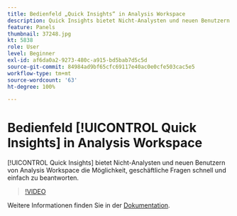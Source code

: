 ```yaml
---
title: Bedienfeld „Quick Insights“ in Analysis Workspace
description: Quick Insights bietet Nicht-Analysten und neuen Benutzern von Analysis Workspace die Möglichkeit, geschäftliche Fragen schnell und einfach zu beantworten.
feature: Panels
thumbnail: 37248.jpg
kt: 5838
role: User
level: Beginner
exl-id: af6da0a2-9273-480c-a915-bd5bab7d5c5d
source-git-commit: 84984ad9bf65cfc69117e40ac0e0cfe503cac5e5
workflow-type: tm+mt
source-wordcount: '63'
ht-degree: 100%

---
```


# Bedienfeld [!UICONTROL Quick Insights] in Analysis Workspace

[!UICONTROL Quick Insights] bietet Nicht-Analysten und neuen Benutzern von Analysis Workspace die Möglichkeit, geschäftliche Fragen schnell und einfach zu beantworten.

>[!VIDEO](https://video.tv.adobe.com/v/326698/?quality=12&learn=on&captions=ger)

Weitere Informationen finden Sie in der [Dokumentation](https://experienceleague.adobe.com/docs/analytics/analyze/analysis-workspace/panels/quickinsight.html?lang=de).
